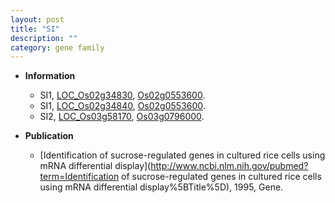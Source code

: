 ```yaml
---
layout: post
title: "SI"
description: ""
category: gene family
---
```


* **Information**  
    + SI1, [LOC_Os02g34830](http://rice.uga.edu/cgi-bin/ORF_infopage.cgi?orf=LOC_Os02g34830), [Os02g0553600](http://rapdb.dna.affrc.go.jp/viewer/gbrowse_details/irgsp1?name=Os02g0553600).
    + SI1, [LOC_Os02g34840](http://rice.uga.edu/cgi-bin/ORF_infopage.cgi?orf=LOC_Os02g34840), [Os02g0553600](http://rapdb.dna.affrc.go.jp/viewer/gbrowse_details/irgsp1?name=Os02g0553600).
    + SI2, [LOC_Os03g58170](http://rice.uga.edu/cgi-bin/ORF_infopage.cgi?orf=LOC_Os03g58170), [Os03g0796000](http://rapdb.dna.affrc.go.jp/viewer/gbrowse_details/irgsp1?name=Os03g0796000).

* **Publication**  
    + [Identification of sucrose-regulated genes in cultured rice cells using mRNA differential display](http://www.ncbi.nlm.nih.gov/pubmed?term=Identification of sucrose-regulated genes in cultured rice cells using mRNA differential display%5BTitle%5D), 1995, Gene.


